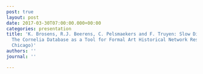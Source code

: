 ```yaml
---
post: true
layout: post
date: 2017-03-30T07:00:00.000+00:00
categories: presentation
title: 'K. Brosens, R.J. Beerens, C. Pelsmaekers and F. Truyen: Slow Digital Art History:
  The Cornelia Database as a Tool for Formal Art Historical Network Research (RSA,
  Chicago)'
authors: ''
journal: ''

---
```

